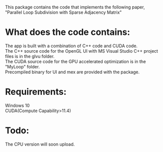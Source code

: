 This package contains the code that implements the following paper, "Parallel Loop Subdivision with Sparse Adjacency Matrix"

# What does the code contains:
The app is built with a combination of C++ code and CUDA code.  
The C++ source code for the OpenGL UI with MS Visual Studio C++ project files is in the glvu folder.  
The CUDA source code for the GPU accelerated optimization is in the "MyLoop" folder.  
Precompiled binary for UI and mex are provided with the package.  

# Requirements:
Windows 10  
CUDA(Compute Capability>11.4)

# Todo:
The CPU version will soon upload.  
